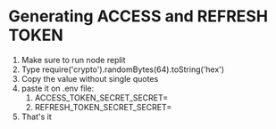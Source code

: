# Generating ACCESS and REFRESH TOKEN

1. Make sure to run node replit
2. Type require('crypto').randomBytes(64).toString('hex')
3. Copy the value without single quotes
4. paste it on .env file:
   1. ACCESS_TOKEN_SECRET_SECRET=
   2. REFRESH_TOKEN_SECRET_SECRET=
5. That's it
